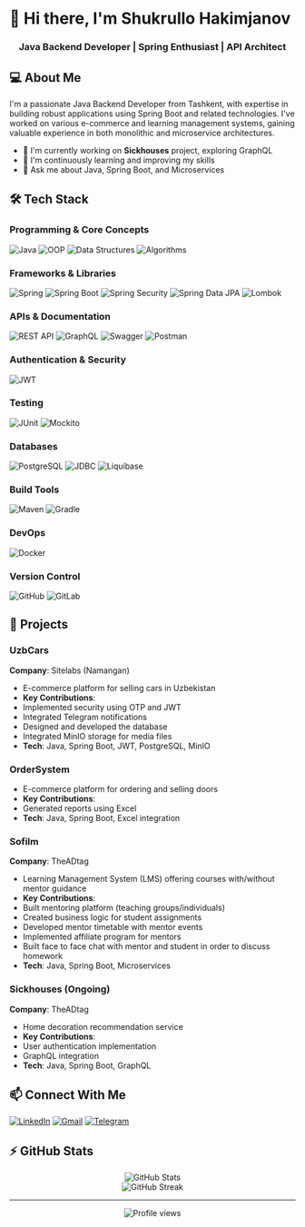 # 👋 Hi there, I'm Shukrullo Hakimjanov

<div align="center">
  <h3>Java Backend Developer | Spring Enthusiast | API Architect</h3>
</div>

## 💻 About Me

I'm a passionate Java Backend Developer from Tashkent, with expertise in building robust applications using Spring Boot and related technologies. I've worked on various e-commerce and learning management systems, gaining valuable experience in both monolithic and microservice architectures.

- 🔭 I'm currently working on **Sickhouses** project, exploring GraphQL
- 🌱 I'm continuously learning and improving my skills
- 💬 Ask me about Java, Spring Boot, and Microservices

## 🛠️ Tech Stack

### Programming & Core Concepts
![Java](https://img.shields.io/badge/java-%23ED8B00.svg?style=for-the-badge&logo=openjdk&logoColor=white)
![OOP](https://img.shields.io/badge/OOP-007396?style=for-the-badge&logo=java&logoColor=white)
![Data Structures](https://img.shields.io/badge/Data_Structures-0056D2?style=for-the-badge&logo=java&logoColor=white)
![Algorithms](https://img.shields.io/badge/Algorithms-DD0031?style=for-the-badge&logo=java&logoColor=white)

### Frameworks & Libraries
![Spring](https://img.shields.io/badge/spring-%236DB33F.svg?style=for-the-badge&logo=spring&logoColor=white)
![Spring Boot](https://img.shields.io/badge/spring_boot-%236DB33F.svg?style=for-the-badge&logo=springboot&logoColor=white)
![Spring Security](https://img.shields.io/badge/Spring_Security-6DB33F?style=for-the-badge&logo=spring-security&logoColor=white)
![Spring Data JPA](https://img.shields.io/badge/Spring_Data_JPA-6DB33F?style=for-the-badge&logo=spring&logoColor=white)
![Lombok](https://img.shields.io/badge/Lombok-BC4521?style=for-the-badge&logo=lombok&logoColor=white)

### APIs & Documentation
![REST API](https://img.shields.io/badge/REST_API-02569B?style=for-the-badge&logo=rest&logoColor=white)
![GraphQL](https://img.shields.io/badge/-GraphQL-E10098?style=for-the-badge&logo=graphql&logoColor=white)
![Swagger](https://img.shields.io/badge/-Swagger-%23Clojure?style=for-the-badge&logo=swagger&logoColor=white)
![Postman](https://img.shields.io/badge/Postman-FF6C37?style=for-the-badge&logo=postman&logoColor=white)

### Authentication & Security
![JWT](https://img.shields.io/badge/JWT-black?style=for-the-badge&logo=JSON%20web%20tokens)

### Testing
![JUnit](https://img.shields.io/badge/JUnit5-25A162?style=for-the-badge&logo=junit5&logoColor=white)
![Mockito](https://img.shields.io/badge/Mockito-78A641?style=for-the-badge&logo=mockito&logoColor=white)

### Databases
![PostgreSQL](https://img.shields.io/badge/postgresql-%23316192.svg?style=for-the-badge&logo=postgresql&logoColor=white)
![JDBC](https://img.shields.io/badge/JDBC-007396?style=for-the-badge&logo=java&logoColor=white)
![Liquibase](https://img.shields.io/badge/Liquibase-2962FF?style=for-the-badge&logo=liquibase&logoColor=white)

### Build Tools
![Maven](https://img.shields.io/badge/Maven-C71A36?style=for-the-badge&logo=Apache%20Maven&logoColor=white)
![Gradle](https://img.shields.io/badge/Gradle-02303A.svg?style=for-the-badge&logo=Gradle&logoColor=white)

### DevOps
![Docker](https://img.shields.io/badge/docker-%230db7ed.svg?style=for-the-badge&logo=docker&logoColor=white)

### Version Control
![GitHub](https://img.shields.io/badge/github-%23121011.svg?style=for-the-badge&logo=github&logoColor=white)
![GitLab](https://img.shields.io/badge/gitlab-%23181717.svg?style=for-the-badge&logo=gitlab&logoColor=white)

## 🚀 Projects

### UzbCars
**Company**: Sitelabs (Namangan)
- E-commerce platform for selling cars in Uzbekistan
- **Key Contributions**:
- Implemented security using OTP and JWT
- Integrated Telegram notifications
- Designed and developed the database
- Integrated MinIO storage for media files
- **Tech**: Java, Spring Boot, JWT, PostgreSQL, MinIO

### OrderSystem
- E-commerce platform for ordering and selling doors
- **Key Contributions**:
- Generated reports using Excel
- **Tech**: Java, Spring Boot, Excel integration

### Sofilm
**Company**: TheADtag
- Learning Management System (LMS) offering courses with/without mentor guidance
- **Key Contributions**:
- Built mentoring platform (teaching groups/individuals)
- Created business logic for student assignments
- Developed mentor timetable with mentor events
- Implemented affiliate program for mentors
- Built face to face chat with mentor and student in order to discuss homework
- **Tech**: Java, Spring Boot, Microservices

### Sickhouses (Ongoing)
**Company**: TheADtag
- Home decoration recommendation service
- **Key Contributions**:
- User authentication implementation
- GraphQL integration
- **Tech**: Java, Spring Boot, GraphQL

## 📫 Connect With Me

[![LinkedIn](https://img.shields.io/badge/LinkedIn-0077B5?style=for-the-badge&logo=linkedin&logoColor=white)](https://www.linkedin.com/in/shukrullo-hakimjanov-2a1b93303/)
[![Gmail](https://img.shields.io/badge/Gmail-D14836?style=for-the-badge&logo=gmail&logoColor=white)](mailto:hakimjanovshukrullo0@gmail.com)
[![Telegram](https://img.shields.io/badge/Telegram-2CA5E0?style=for-the-badge&logo=telegram&logoColor=white)](https://t.me/@shukrulloHakimjanov)

## ⚡ GitHub Stats

<div align="center">
  <img src="https://github-readme-stats.vercel.app/api?username=shukrulloHakimjanov&show_icons=true&theme=radical" alt="GitHub Stats" />
</div>

<div align="center">
  <img src="https://github-readme-streak-stats.herokuapp.com/?user=shukrulloHakimjanov&theme=radical" alt="GitHub Streak" />
</div>

---

<div align="center">
  <img src="https://komarev.com/ghpvc/?username=shukrulloHakimjanov&style=flat-square&color=blue" alt="Profile views" />
</div>
